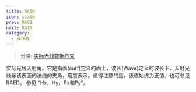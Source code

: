 ```yaml
---
title: RAID
icon: state
prev: RAGZ
next: RAIN
category:
  - 操作数
---
```


> 分类: [实际光线数据约束](/hb/operands/131/882/  "Zemax 操作数 实际光线数据约束")

实际光线入射角。它是指面(surf)定义的面上，波长(Wave)定义的波长下，入射光线与该表面的法线的夹角，用度表示。值得注意的是，该值始终为正值。也可参见RAED。 
参见 “Hx，Hy，Px和Py”。